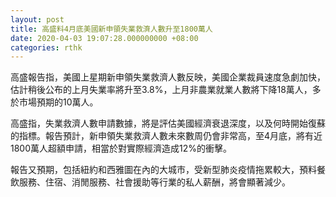 ```yaml
---
layout: post
title: 高盛料4月底美國新申領失業救濟人數升至1800萬人
date: 2020-04-03 19:07:28.000000000 +08:00
categories: rthk
---
```


高盛報告指，美國上星期新申領失業救濟人數反映，美國企業裁員速度急劇加快，估計稍後公布的上月失業率將升至3.8%，上月非農業就業人數將下降18萬人，多於市場預期的10萬人。

高盛指，失業救濟人數申請數據，將是評估美國經濟衰退深度，以及何時開始復蘇的指標。報告預計，新申領失業救濟人數未來數周仍會非常高，至4月底，將有近1800萬人超額申請，相當於對實際經濟造成12%的衝擊。

報告又預期，包括紐約和西雅圖在內的大城市，受新型肺炎疫情拖累較大，預料餐飲服務、住宿、消閒服務、社會援助等行業的私人薪酬，將會顯著減少。
